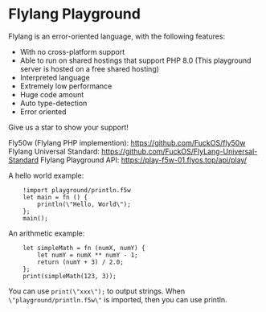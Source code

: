 # Flylang Playground

Flylang is an error-oriented language, with the following features:

  - With no cross-platform support
  - Able to run on shared hostings that support PHP 8.0 (This playground server is hosted on a free shared hosting)
  - Interpreted language
  - Extremely low performance
  - Huge code amount
  - Auto type-detection
  - Error oriented

Give us a star to show your support!

Fly50w (Flylang PHP implemention): https://github.com/FuckOS/fly50w
Flylang Universal Standard: https://github.com/FuckOS/FlyLang-Universal-Standard
Flylang Playground API: https://play-f5w-01.flyos.top/api/play/

A hello world example:
```
	!import playground/println.f5w
	let main = fn () {
  		println(\"Hello, World\");
	};
	main();
```
An arithmetic example:
```
	let simpleMath = fn (numX, numY) {
		let numY = numX ** numY - 1;
		return (numY + 3) / 2.0;
	};
	print(simpleMath(123, 3));
```

You can use `print(\"xxx\");` to output strings.
When `\"playground/println.f5w\"` is imported, then you can use println.